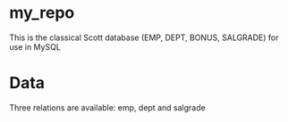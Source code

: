 # my_repo
This is the classical Scott database (EMP, DEPT, BONUS, SALGRADE) for use in MySQL

# Data
Three relations are available: emp, dept and salgrade

